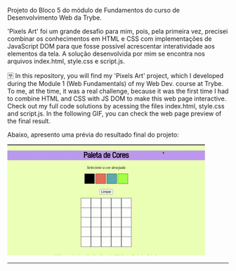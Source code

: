 Projeto do Bloco 5 do módulo de Fundamentos do curso de Desenvolvimento Web da Trybe.

'Pixels Art' foi um grande desafio para mim, pois, pela primeira vez, precisei combinar os conhecimentos em HTML e CSS com implementações de JavaScript DOM para que fosse possível acrescentar interatividade aos elementos da tela. A solução desenvolvida por mim se encontra nos arquivos index.html, style.css e script.js.

🈂️ In this repository, you will find my 'Pixels Art' project, which I developed during the Module 1 (Web Fundamentals) of my Web Dev. course at Trybe. To me, at the time, it was a real challenge, because it was the first time I had to combine HTML and CSS with JS DOM to make this web page interactive. Check out my full code solutions by acessing the files index.html, style.css and script.js. In the following GIF, you can check the web page preview of the final result. 

Abaixo, apresento uma prévia do resultado final do projeto:

![PixelsArtVB](PixelsArtVB.gif)

---
